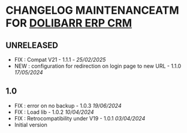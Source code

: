 # CHANGELOG MAINTENANCEATM FOR [DOLIBARR ERP CRM](https://www.dolibarr.org)

## UNRELEASED 

- FIX : Compat V21 - 1.1.1 - *25/02/2025*
- NEW : configuration for redirection on login page to new URL - 1.1.0 *17/05/2024*

## 1.0

- FIX : error on no backup - 1.0.3 *19/06/2024*
- FIX : Load lib - 1.0.2 *10/04/2024*
- FIX : Retrocompatibility under V19 - 1.0.1 *03/04/2024*  
- Initial version
